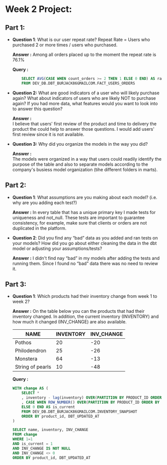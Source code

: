 # Week 2 Project:


## Part 1:

 - **Question 1**: What is our user repeat rate? Repeat Rate = Users who purchased 2 or more times / users who purchased.

    **Answer :**
    Among all orders placed up to the moment the repeat rate is 76.1%

    **Query :**  
    ```sql  
        SELECT AVG(CASE WHEN count_orders >= 2 THEN 1 ELSE 0 END) AS rate_return 
        FROM DEV_DB.DBT_BURJACK86GMAILCOM.FACT_USERS_ORDERS
    ```

 - **Question 2:** 
    What are good indicators of a user who will likely purchase again? What about indicators of users who are likely NOT to purchase again? If you had more data, what features would you want to look into to answer this question?
    
    **Answer :**  
    I believe that users' first review of the product and time to delivery the product the could help to answer those questions. I would add users' first review since it is not available.
    
 - **Question 3:** Why did you organize the models in the way you did?
    
    **Answer :**  
    The models were organized in a way that users could readily identify the purpose of the table and also to separate models according to the company's busiess model organization (tihe different folders in marts).



## Part 2:

 - **Question 1**: What assumptions are you making about each model? (i.e. why are you adding each test?)
    
    **Answer :**
    In every table that has a unique primary key I made tests for uniqueness and not_null. These tests are important to guarantee consistency, for example, make sure that clients or orders are not duplicated in the platform.

 - **Question 2**: Did you find any “bad” data as you added and ran tests on your models? How did you go about either cleaning the data in the dbt model or adjusting your assumptions/tests?
    
    **Answer :**
    I didn't find nay “bad” in my models after adding the tests and running them. Since I found no “bad” data there was no need to review it.


## Part 3:

 - **Question 1**: Which products had their inventory change from week 1 to week 2? 
    
    **Answer :**
    On the table below you can the products that had their inventory changed. In addition, the current inventory (INVENTORY) and how much it changed (INV_CHANGE) are also available.

    |NAME               | INVENTORY  | INV_CHANGE |
    |-------------------|------------|------------|
    |Pothos             |   20       |  -20       |
    |Philodendron       |   25       |  -26       |
    |Monstera           |   64       |  -13       |
    |String of pearls   |   10       |  -48       |


    **Query :**  
    ```sql  
    WITH change AS (
        SELECT *
        , inventory - lag(inventory) OVER(PARTITION BY PRODUCT_ID ORDER BY DBT_UPDATED_AT) AS inv_change
        , CASE WHEN ROW_NUMBER() OVER(PARTITION BY PRODUCT_ID ORDER BY DBT_UPDATED_AT DESC) = 1 THEN 1
        ELSE 0 END AS is_current
        FROM DEV_DB.DBT_BURJACK86GMAILCOM.INVENTORY_SNAPSHOT
        ORDER BY product_id, DBT_UPDATED_AT
    )

    SELECT name, inventory, INV_CHANGE
    FROM change
    WHERE 1=1
    AND is_current = 1
    AND INV_CHANGE IS NOT NULL
    AND INV_CHANGE <> 0
    ORDER BY product_id, DBT_UPDATED_AT
    ```

